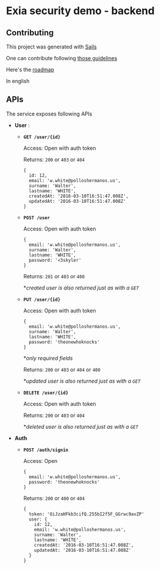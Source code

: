 # Exia security demo - backend

## Contributing

This project was generated with [Sails](http://sailsjs.org)

One can contribute following [those guidelines](http://stackoverflow.com/questions/4384776/how-do-i-contribute-to-others-code-in-github)

Here's the [roadmap](ROADMAP.md)

In english

## APIs

The service exposes following APIs

- **User** :

  - **`GET /user/{id}`**
    
    Access: Open with auth token
    
    Returns: `200` or `403` or `404`
    ```
    {
      id: 12,
      email: 'w.white@polloshermanos.us',
      surname: 'Walter',
      lastname: 'WHITE',
      createdAt: '2016-03-10T16:51:47.008Z',
      updatedAt: '2016-03-10T16:51:47.008Z'
    }
    ```
  
  - **`POST /user`**
    
    Access: Open with auth token
    
    ```
    {
      email: 'w.white@polloshermanos.us',
      surname: 'Walter',
      lastname: 'WHITE',
      password: '<3skyler'
    }
    ```
    
    Returns: `201` or `403` or `400`
    
    **created user is also returned just as with a `GET`*
  
  - **`PUT /user/{id}`**
    
    Access: Open with auth token
    
    ```
    {
      email: 'w.white@polloshermanos.us',
      surname: 'Walter',
      lastname: 'WHITE',
      password: 'theonewhoknocks'
    }
    ```
    
    **only required fields*
    
    Returns: `200` or `403` or `404` or `400`
    
    **updated user is also returned just as with a `GET`*
  
  - **`DELETE /user/{id}`**
    
    Access: Open with auth token
    
    Returns: `200` or `403` or `404`
    
    **deleted user is also returned just as with a `GET`*

- **Auth**
  
  - **`POST /auth/signin`**
    
    Access: Open
    
    ```
    {
      email: 'w.white@polloshermanos.us',
      password: 'theonewhoknocks'
    }
    ```
    
    Returns: `200` or `400` or `404`
    ```
    {
      token: 'OiJzaHFkb3cifQ.255bI2f5F_GGrwc9avZP'
      user: {
        id: 12,
        email: 'w.white@polloshermanos.us',
        surname: 'Walter',
        lastname: 'WHITE',
        createdAt: '2016-03-10T16:51:47.008Z',
        updatedAt: '2016-03-10T16:51:47.008Z'
      }
    }
    ```
